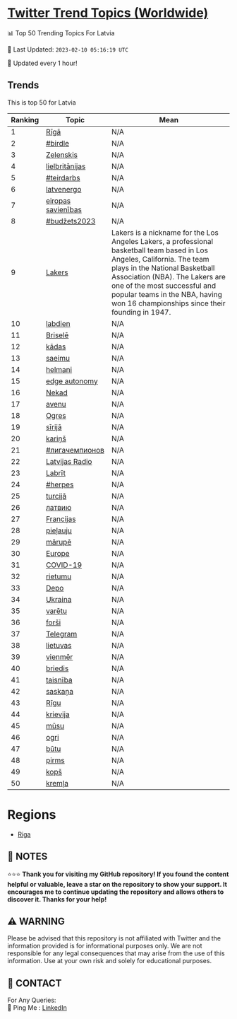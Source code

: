 [Twitter Trend Topics (Worldwide)](https://github.com/ErcinDedeoglu/Twitter-Trend-Topics)
==========


📊 Top 50 Trending Topics For Latvia

📆 Last Updated: `2023-02-10 05:16:19 UTC`

🔧 Updated every 1 hour!


## Trends

This is top 50 for Latvia

| Ranking | Topic | Mean |
| ------- | ------------ | ------------ |
| 1 | [Rīgā](http://twitter.com/search?q=R%c4%abg%c4%81) | N/A |
| 2 | [#birdle](http://twitter.com/search?q=%23birdle) | N/A |
| 3 | [Zelenskis](http://twitter.com/search?q=Zelenskis) | N/A |
| 4 | [lielbritānijas](http://twitter.com/search?q=lielbrit%c4%81nijas) | N/A |
| 5 | [#teirdarbs](http://twitter.com/search?q=%23teirdarbs) | N/A |
| 6 | [latvenergo](http://twitter.com/search?q=latvenergo) | N/A |
| 7 | [eiropas savienības](http://twitter.com/search?q=eiropas+savien%c4%abbas) | N/A |
| 8 | [#budžets2023](http://twitter.com/search?q=%23bud%c5%beets2023) | N/A |
| 9 | [Lakers](http://twitter.com/search?q=Lakers) | Lakers is a nickname for the Los Angeles Lakers, a professional basketball team based in Los Angeles, California. The team plays in the National Basketball Association (NBA). The Lakers are one of the most successful and popular teams in the NBA, having won 16 championships since their founding in 1947. |
| 10 | [labdien](http://twitter.com/search?q=labdien) | N/A |
| 11 | [Briselē](http://twitter.com/search?q=Brisel%c4%93) | N/A |
| 12 | [kādas](http://twitter.com/search?q=k%c4%81das) | N/A |
| 13 | [saeimu](http://twitter.com/search?q=saeimu) | N/A |
| 14 | [helmani](http://twitter.com/search?q=helmani) | N/A |
| 15 | [edge autonomy](http://twitter.com/search?q=edge+autonomy) | N/A |
| 16 | [Nekad](http://twitter.com/search?q=Nekad) | N/A |
| 17 | [avenu](http://twitter.com/search?q=avenu) | N/A |
| 18 | [Ogres](http://twitter.com/search?q=Ogres) | N/A |
| 19 | [sīrijā](http://twitter.com/search?q=s%c4%abrij%c4%81) | N/A |
| 20 | [kariņš](http://twitter.com/search?q=kari%c5%86%c5%a1) | N/A |
| 21 | [#лигачемпионов](http://twitter.com/search?q=%23%d0%bb%d0%b8%d0%b3%d0%b0%d1%87%d0%b5%d0%bc%d0%bf%d0%b8%d0%be%d0%bd%d0%be%d0%b2) | N/A |
| 22 | [Latvijas Radio](http://twitter.com/search?q=Latvijas+Radio) | N/A |
| 23 | [Labrīt](http://twitter.com/search?q=Labr%c4%abt) | N/A |
| 24 | [#herpes](http://twitter.com/search?q=%23herpes) | N/A |
| 25 | [turcijā](http://twitter.com/search?q=turcij%c4%81) | N/A |
| 26 | [латвию](http://twitter.com/search?q=%d0%bb%d0%b0%d1%82%d0%b2%d0%b8%d1%8e) | N/A |
| 27 | [Francijas](http://twitter.com/search?q=Francijas) | N/A |
| 28 | [pieļauju](http://twitter.com/search?q=pie%c4%bcauju) | N/A |
| 29 | [mārupē](http://twitter.com/search?q=m%c4%81rup%c4%93) | N/A |
| 30 | [Europe](http://twitter.com/search?q=Europe) | N/A |
| 31 | [COVID-19](http://twitter.com/search?q=COVID-19) | N/A |
| 32 | [rietumu](http://twitter.com/search?q=rietumu) | N/A |
| 33 | [Depo](http://twitter.com/search?q=Depo) | N/A |
| 34 | [Ukraina](http://twitter.com/search?q=Ukraina) | N/A |
| 35 | [varētu](http://twitter.com/search?q=var%c4%93tu) | N/A |
| 36 | [forši](http://twitter.com/search?q=for%c5%a1i) | N/A |
| 37 | [Telegram](http://twitter.com/search?q=Telegram) | N/A |
| 38 | [lietuvas](http://twitter.com/search?q=lietuvas) | N/A |
| 39 | [vienmēr](http://twitter.com/search?q=vienm%c4%93r) | N/A |
| 40 | [briedis](http://twitter.com/search?q=briedis) | N/A |
| 41 | [taisnība](http://twitter.com/search?q=taisn%c4%abba) | N/A |
| 42 | [saskaņa](http://twitter.com/search?q=saska%c5%86a) | N/A |
| 43 | [Rīgu](http://twitter.com/search?q=R%c4%abgu) | N/A |
| 44 | [krievija](http://twitter.com/search?q=krievija) | N/A |
| 45 | [mūsu](http://twitter.com/search?q=m%c5%absu) | N/A |
| 46 | [ogri](http://twitter.com/search?q=ogri) | N/A |
| 47 | [būtu](http://twitter.com/search?q=b%c5%abtu) | N/A |
| 48 | [pirms](http://twitter.com/search?q=pirms) | N/A |
| 49 | [kopš](http://twitter.com/search?q=kop%c5%a1) | N/A |
| 50 | [kremļa](http://twitter.com/search?q=krem%c4%bca) | N/A |



# Regions

* [Riga](</Latvia/Riga.md>)



## 📝 NOTES

⭐⭐⭐ **Thank you for visiting my GitHub repository! If you found the content helpful or valuable, leave a star on the repository to show your support. It encourages me to continue updating the repository and allows others to discover it. Thanks for your help!**


## ⚠️ WARNING

Please be advised that this repository is not affiliated with Twitter and the information provided is for informational purposes only. We are not responsible for any legal consequences that may arise from the use of this information. Use at your own risk and solely for educational purposes.


## 📨 CONTACT

 For Any Queries:  
            🏓 Ping Me : [LinkedIn](https://www.linkedin.com/in/ercindedeoglu/)
